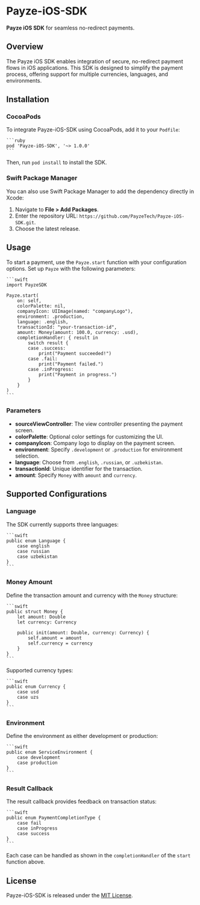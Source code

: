 # Payze-iOS-SDK

**Payze iOS SDK** for seamless no-redirect payments.

## Overview
The Payze iOS SDK enables integration of secure, no-redirect payment flows in iOS applications. This SDK is designed to simplify the payment process, offering support for multiple currencies, languages, and environments.

## Installation

### CocoaPods
To integrate Payze-iOS-SDK using CocoaPods, add it to your `Podfile`:

    ```ruby
    pod 'Payze-iOS-SDK', '~> 1.0.0'
    ```

Then, run `pod install` to install the SDK.

### Swift Package Manager
You can also use Swift Package Manager to add the dependency directly in Xcode:
1. Navigate to **File > Add Packages**.
2. Enter the repository URL: `https://github.com/PayzeTech/Payze-iOS-SDK.git`.
3. Choose the latest release.

## Usage

To start a payment, use the `Payze.start` function with your configuration options. Set up `Payze` with the following parameters:

    ```swift
    import PayzeSDK

    Payze.start(
        on: self, 
        colorPalette: nil, 
        companyIcon: UIImage(named: "companyLogo"), 
        environment: .production, 
        language: .english, 
        transactionId: "your-transaction-id", 
        amount: Money(amount: 100.0, currency: .usd),
        completionHandler: { result in
            switch result {
            case .success:
                print("Payment succeeded!")
            case .fail:
                print("Payment failed.")
            case .inProgress:
                print("Payment in progress.")
            }
        }
    )
    ```

### Parameters
- **sourceViewController**: The view controller presenting the payment screen.
- **colorPalette**: Optional color settings for customizing the UI.
- **companyIcon**: Company logo to display on the payment screen.
- **environment**: Specify `.development` or `.production` for environment selection.
- **language**: Choose from `.english`, `.russian`, or `.uzbekistan`.
- **transactionId**: Unique identifier for the transaction.
- **amount**: Specify `Money` with `amount` and `currency`.

## Supported Configurations

### Language
The SDK currently supports three languages:

    ```swift
    public enum Language {
        case english
        case russian
        case uzbekistan
    }
    ```

### Money Amount
Define the transaction amount and currency with the `Money` structure:

    ```swift
    public struct Money {
        let amount: Double
        let currency: Currency

        public init(amount: Double, currency: Currency) {
            self.amount = amount
            self.currency = currency
        }
    }
    ```

Supported currency types:

    ```swift
    public enum Currency {
        case usd
        case uzs
    }
    ```

### Environment
Define the environment as either development or production:

    ```swift
    public enum ServiceEnvironment {
        case development
        case production
    }
    ```

### Result Callback
The result callback provides feedback on transaction status:

    ```swift
    public enum PaymentCompletionType {
        case fail
        case inProgress
        case success
    }
    ```

Each case can be handled as shown in the `completionHandler` of the `start` function above.

## License
Payze-iOS-SDK is released under the [MIT License](LICENSE).
